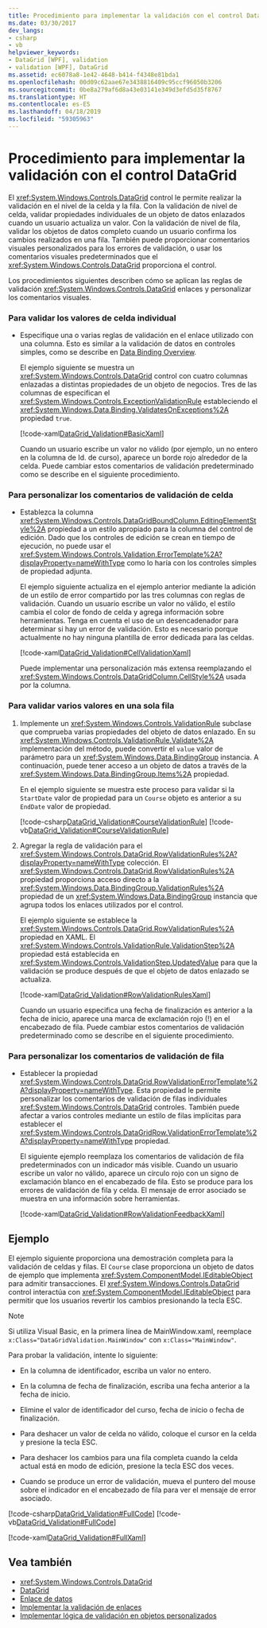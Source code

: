 ```yaml
---
title: Procedimiento para implementar la validación con el control DataGrid
ms.date: 03/30/2017
dev_langs:
- csharp
- vb
helpviewer_keywords:
- DataGrid [WPF], validation
- validation [WPF], DataGrid
ms.assetid: ec6078a8-1e42-4648-b414-f4348e81bda1
ms.openlocfilehash: 00d09c62aae67e3438816409c95ccf96050b3206
ms.sourcegitcommit: 0be8a279af6d8a43e03141e349d3efd5d35f8767
ms.translationtype: HT
ms.contentlocale: es-ES
ms.lasthandoff: 04/18/2019
ms.locfileid: "59305963"
---
```

# <a name="how-to-implement-validation-with-the-datagrid-control"></a>Procedimiento para implementar la validación con el control DataGrid
El <xref:System.Windows.Controls.DataGrid> control le permite realizar la validación en el nivel de la celda y la fila. Con la validación de nivel de celda, validar propiedades individuales de un objeto de datos enlazados cuando un usuario actualiza un valor. Con la validación de nivel de fila, validar los objetos de datos completo cuando un usuario confirma los cambios realizados en una fila. También puede proporcionar comentarios visuales personalizados para los errores de validación, o usar los comentarios visuales predeterminados que el <xref:System.Windows.Controls.DataGrid> proporciona el control.  
  
 Los procedimientos siguientes describen cómo se aplican las reglas de validación <xref:System.Windows.Controls.DataGrid> enlaces y personalizar los comentarios visuales.  
  
### <a name="to-validate-individual-cell-values"></a>Para validar los valores de celda individual  
  
-   Especifique una o varias reglas de validación en el enlace utilizado con una columna. Esto es similar a la validación de datos en controles simples, como se describe en [Data Binding Overview](../data/data-binding-overview.md).  
  
     El ejemplo siguiente se muestra un <xref:System.Windows.Controls.DataGrid> control con cuatro columnas enlazadas a distintas propiedades de un objeto de negocios. Tres de las columnas de especifican el <xref:System.Windows.Controls.ExceptionValidationRule> estableciendo el <xref:System.Windows.Data.Binding.ValidatesOnExceptions%2A> propiedad `true`.  
  
     [!code-xaml[DataGrid_Validation#BasicXaml](~/samples/snippets/csharp/VS_Snippets_Wpf/datagrid_validation/cs/window1.xaml#basicxaml)]  
  
     Cuando un usuario escribe un valor no válido (por ejemplo, un no entero en la columna de Id. de curso), aparece un borde rojo alrededor de la celda. Puede cambiar estos comentarios de validación predeterminado como se describe en el siguiente procedimiento.  
  
### <a name="to-customize-cell-validation-feedback"></a>Para personalizar los comentarios de validación de celda  
  
-   Establezca la columna <xref:System.Windows.Controls.DataGridBoundColumn.EditingElementStyle%2A> propiedad a un estilo apropiado para la columna del control de edición. Dado que los controles de edición se crean en tiempo de ejecución, no puede usar el <xref:System.Windows.Controls.Validation.ErrorTemplate%2A?displayProperty=nameWithType> como lo haría con los controles simples de propiedad adjunta.  
  
     El ejemplo siguiente actualiza en el ejemplo anterior mediante la adición de un estilo de error compartido por las tres columnas con reglas de validación. Cuando un usuario escribe un valor no válido, el estilo cambia el color de fondo de celda y agrega información sobre herramientas. Tenga en cuenta el uso de un desencadenador para determinar si hay un error de validación. Esto es necesario porque actualmente no hay ninguna plantilla de error dedicada para las celdas.  
  
     [!code-xaml[DataGrid_Validation#CellValidationXaml](~/samples/snippets/csharp/VS_Snippets_Wpf/datagrid_validation/cs/mainwindow.xaml#cellvalidationxaml)]  
  
     Puede implementar una personalización más extensa reemplazando el <xref:System.Windows.Controls.DataGridColumn.CellStyle%2A> usada por la columna.  
  
### <a name="to-validate-multiple-values-in-a-single-row"></a>Para validar varios valores en una sola fila  
  
1. Implemente un <xref:System.Windows.Controls.ValidationRule> subclase que comprueba varias propiedades del objeto de datos enlazado. En su <xref:System.Windows.Controls.ValidationRule.Validate%2A> implementación del método, puede convertir el `value` valor de parámetro para un <xref:System.Windows.Data.BindingGroup> instancia. A continuación, puede tener acceso a un objeto de datos a través de la <xref:System.Windows.Data.BindingGroup.Items%2A> propiedad.  
  
     En el ejemplo siguiente se muestra este proceso para validar si la `StartDate` valor de propiedad para un `Course` objeto es anterior a su `EndDate` valor de propiedad.  
  
     [!code-csharp[DataGrid_Validation#CourseValidationRule](~/samples/snippets/csharp/VS_Snippets_Wpf/datagrid_validation/cs/mainwindow.xaml.cs#coursevalidationrule)]
     [!code-vb[DataGrid_Validation#CourseValidationRule](~/samples/snippets/visualbasic/VS_Snippets_Wpf/datagrid_validation/vb/mainwindow.xaml.vb#coursevalidationrule)]  
  
2. Agregar la regla de validación para el <xref:System.Windows.Controls.DataGrid.RowValidationRules%2A?displayProperty=nameWithType> colección. El <xref:System.Windows.Controls.DataGrid.RowValidationRules%2A> propiedad proporciona acceso directo a la <xref:System.Windows.Data.BindingGroup.ValidationRules%2A> propiedad de un <xref:System.Windows.Data.BindingGroup> instancia que agrupa todos los enlaces utilizados por el control.  
  
     El ejemplo siguiente se establece la <xref:System.Windows.Controls.DataGrid.RowValidationRules%2A> propiedad en XAML. El <xref:System.Windows.Controls.ValidationRule.ValidationStep%2A> propiedad está establecida en <xref:System.Windows.Controls.ValidationStep.UpdatedValue> para que la validación se produce después de que el objeto de datos enlazado se actualiza.  
  
     [!code-xaml[DataGrid_Validation#RowValidationRulesXaml](~/samples/snippets/csharp/VS_Snippets_Wpf/datagrid_validation/cs/mainwindow.xaml#rowvalidationrulesxaml)]  
  
     Cuando un usuario especifica una fecha de finalización es anterior a la fecha de inicio, aparece una marca de exclamación rojo (!) en el encabezado de fila. Puede cambiar estos comentarios de validación predeterminado como se describe en el siguiente procedimiento.  
  
### <a name="to-customize-row-validation-feedback"></a>Para personalizar los comentarios de validación de fila  
  
-   Establecer la propiedad <xref:System.Windows.Controls.DataGrid.RowValidationErrorTemplate%2A?displayProperty=nameWithType>. Esta propiedad le permite personalizar los comentarios de validación de filas individuales <xref:System.Windows.Controls.DataGrid> controles. También puede afectar a varios controles mediante un estilo de filas implícitas para establecer el <xref:System.Windows.Controls.DataGridRow.ValidationErrorTemplate%2A?displayProperty=nameWithType> propiedad.  
  
     El siguiente ejemplo reemplaza los comentarios de validación de fila predeterminados con un indicador más visible. Cuando un usuario escribe un valor no válido, aparece un círculo rojo con un signo de exclamación blanco en el encabezado de fila. Esto se produce para los errores de validación de fila y celda. El mensaje de error asociado se muestra en una información sobre herramientas.  
  
     [!code-xaml[DataGrid_Validation#RowValidationFeedbackXaml](~/samples/snippets/csharp/VS_Snippets_Wpf/datagrid_validation/cs/mainwindow.xaml#rowvalidationfeedbackxaml)]  
  
## <a name="example"></a>Ejemplo  
 El ejemplo siguiente proporciona una demostración completa para la validación de celdas y filas. El `Course` clase proporciona un objeto de datos de ejemplo que implementa <xref:System.ComponentModel.IEditableObject> para admitir transacciones. El <xref:System.Windows.Controls.DataGrid> control interactúa con <xref:System.ComponentModel.IEditableObject> para permitir que los usuarios revertir los cambios presionando la tecla ESC.  
  
> [!NOTE]
>  Si utiliza Visual Basic, en la primera línea de MainWindow.xaml, reemplace `x:Class="DataGridValidation.MainWindow"` con `x:Class="MainWindow"`.  
  
 Para probar la validación, intente lo siguiente:  
  
-   En la columna de identificador, escriba un valor no entero.  
  
-   En la columna de fecha de finalización, escriba una fecha anterior a la fecha de inicio.  
  
-   Elimine el valor de identificador del curso, fecha de inicio o fecha de finalización.  
  
-   Para deshacer un valor de celda no válido, coloque el cursor en la celda y presione la tecla ESC.  
  
-   Para deshacer los cambios para una fila completa cuando la celda actual está en modo de edición, presione la tecla ESC dos veces.  
  
-   Cuando se produce un error de validación, mueva el puntero del mouse sobre el indicador en el encabezado de fila para ver el mensaje de error asociado.  
  
 [!code-csharp[DataGrid_Validation#FullCode](~/samples/snippets/csharp/VS_Snippets_Wpf/datagrid_validation/cs/mainwindow.xaml.cs#fullcode)]
 [!code-vb[DataGrid_Validation#FullCode](~/samples/snippets/visualbasic/VS_Snippets_Wpf/datagrid_validation/vb/mainwindow.xaml.vb#fullcode)]  
  
 [!code-xaml[DataGrid_Validation#FullXaml](~/samples/snippets/csharp/VS_Snippets_Wpf/datagrid_validation/cs/mainwindow.xaml#fullxaml)]  
  
## <a name="see-also"></a>Vea también

- <xref:System.Windows.Controls.DataGrid>
- [DataGrid](datagrid.md)
- [Enlace de datos](../data/data-binding-wpf.md)
- [Implementar la validación de enlaces](../data/how-to-implement-binding-validation.md)
- [Implementar lógica de validación en objetos personalizados](../data/how-to-implement-validation-logic-on-custom-objects.md)
